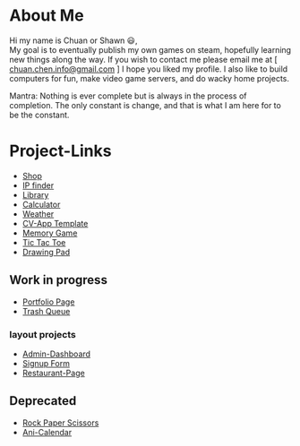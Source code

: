 # About Me
Hi my name is Chuan or Shawn 😃,   
My goal is to eventually publish my own games on steam, hopefully learning new things along the way. If you wish to contact me please email me at [ chuan.chen.info@gmail.com ] I hope you liked my profile. I also like to build computers for fun, make video game servers, and do wacky home projects. 

Mantra: Nothing is ever complete but is always in the process of completion. The only constant is change, and that is what I am here for to be the constant. 

# Project-Links
- <a href = "https://shop.nauhc.dev">Shop</a>
- <a href = "https://chuan-chen.github.io/Fullstack-Projects/IP/index.html">IP finder</a>
- <a href = "https://chuan-chen.github.io/Fullstack-Projects/Library/index.html">Library</a>
- <a href = "https://chuan-chen.github.io/Fullstack-Projects/Calculator/index.html">Calculator</a>
- <a href = "https://chuan-chen.github.io/Fullstack-Projects/Weather/dist/index.html">Weather</a>
- <a href = "https://chuan-chen.github.io/CV-Application/">CV-App Template</a>
- <a href = "https://chuan-chen.github.io/React-MemoryGame/">Memory Game</a>
- <a href = "https://chuan-chen.github.io/Fullstack-Projects/Tic_Tac_Toe/index.html"> Tic Tac Toe</a>
- <a href = "https://chuan-chen.github.io/Fullstack-Projects/Drawing%20PAD/index.html">Drawing Pad</a>

## Work in progress
- <a href = "https://nauhc.dev"> Portfolio Page </a>
- <a href = "https://github.com/Chuan-Chen/Trash-Queue">Trash Queue</a>
### layout projects
- <a href = "https://chuan-chen.github.io/Fullstack-Projects/Admin-Dashboard/index.html">Admin-Dashboard</a>
- <a href = "https://chuan-chen.github.io/Fullstack-Projects/Signup_Form/index.html">Signup Form</a>
- <a href = "https://chuan-chen.github.io/Fullstack-Projects/Restaurant-Page/dist/index.html">Restaurant-Page</a>
## Deprecated
- <a href = "https://chuan-chen.github.io/Fullstack-Projects/Rock-Paper-Scissors/index.html">Rock Paper Scissors</a>
- <a href = "https://github.com/Chuan-Chen/ani-calendar"> Ani-Calendar </a>
